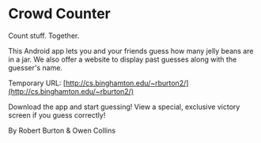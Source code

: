 # Crowd Counter
Count stuff. Together.

This Android app lets you and your friends guess how many jelly beans are in a jar. We also offer a website to display past guesses along with the guesser's name.

Temporary URL: [http://cs.binghamton.edu/~rburton2/](http://cs.binghamton.edu/~rburton2/)

Download the app and start guessing! View a special, exclusive victory screen if you guess correctly!

By Robert Burton & Owen Collins
